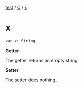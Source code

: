 [test](../index.md) / [C](index.md) / [x](./x.md)

# x

`var x: String`

**Getter**

The getter returns an empty string.

**Setter**

The setter does nothing.

